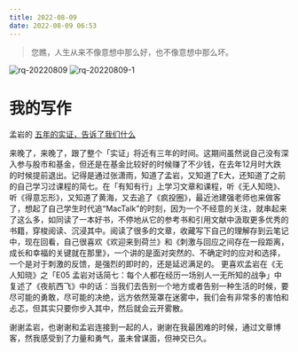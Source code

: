 ```yaml
---
title: 2022-08-09
date: 2022-08-09 06:53
---
```


> 您瞧，人生从来不像意想中那么好，也不像意想中那么坏。

![rq-20220809](http://images.iotop.work/uPic/20220809-rq-20220809.jpg)
![rq-20220809-1](http://images.iotop.work/uPic/20220809-rq-20220809-1.jpg)

# 我的写作

孟岩的 [五年的实证，告诉了我们什么](https://mp.weixin.qq.com/s/GJIGtzpeKgOPYM1dzJyaBA)

来晚了，来晚了，跟了整个「实证」将近有三年的时间。这期间虽然说自己没有深入参与股市和基金，但还是在基金比较好的时候赚了不少钱，在去年12月时大跌的时候提前退出。记得是通过张潇雨，知道了孟岩，又知道了E大，还知道了之前的自己学习过课程的简七。在「有知有行」上学习文章和课程，听《无人知晓》、听《得意忘形》，又知道了黄海，又去追了《疯投圈》，最近池建强老师也来做客了，想起了自己学生时代追“MacTalk”的时刻，因为一个不经意的关注，就串起来了这么多，如同读了一本好书，不停地从它的参考书和引用文献中汲取更多优秀的书籍，穿梭阅读、沉浸其中。阅读了很多的文章，收藏写下自己的理解存到云笔记中，现在回看，自己很喜欢《欢迎来到荷兰》和《刺激与回应之间存在一段距离，成长和幸福的关键就在那里》，一个讲的是面对突然的、不确定时的应对和选择，一个是对于刺激的反馈，是强烈的即时的，还是延迟满足的。
更喜欢孟岩在《无人知晓》之「E05 孟岩对话简七：每个人都在经历一场别人一无所知的战争」中复述了《夜航西飞》中的话：当我们去告别一个地方或者告别一种生活的时候，要尽可能的勇敢，尽可能的决绝，远方依然笼罩在迷雾中，我们会有非常多的害怕和忐忑，但其实只要你步入其中，然后就会云开雾散。

谢谢孟岩，也谢谢和孟岩连接到一起的人，谢谢在我最困难的时候，通过文章博客，然我感受到了力量和勇气，虽未曾谋面，但神交已久。